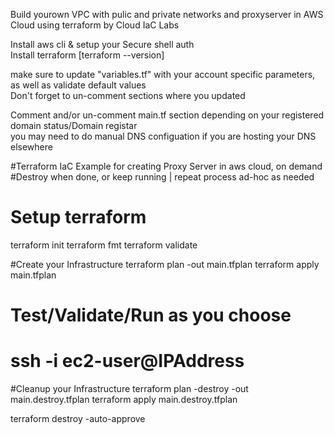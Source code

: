 
Build yourown VPC with pulic and private networks and proxyserver in AWS Cloud using terraform by Cloud IaC Labs <br/>


Install aws cli & setup your Secure shell auth <br/>
Install terraform [terraform --version] <br/>


make sure to update "variables.tf" with your account specific parameters, as well as validate default values  <br/>
Don't forget to un-comment sections where you updated <br/>


Comment and/or un-comment main.tf section depending on your registered domain status/Domain registar <br/>
you may need to do manual DNS configuation if  you are hosting your DNS elsewhere <br/>


#Terraform IaC Example for creating Proxy Server in aws cloud, on demand <br/>
#Destroy when done, or keep running | repeat process ad-hoc as needed <br/>



# Setup terraform
terraform init
terraform fmt
terraform validate


#Create your Infrastructure
terraform plan -out main.tfplan
terraform apply main.tfplan


# Test/Validate/Run as you choose
# ssh -i <Key> ec2-user@IPAddress #


#Cleanup your Infrastructure
terraform plan -destroy -out main.destroy.tfplan
terraform apply main.destroy.tfplan


terraform destroy -auto-approve

